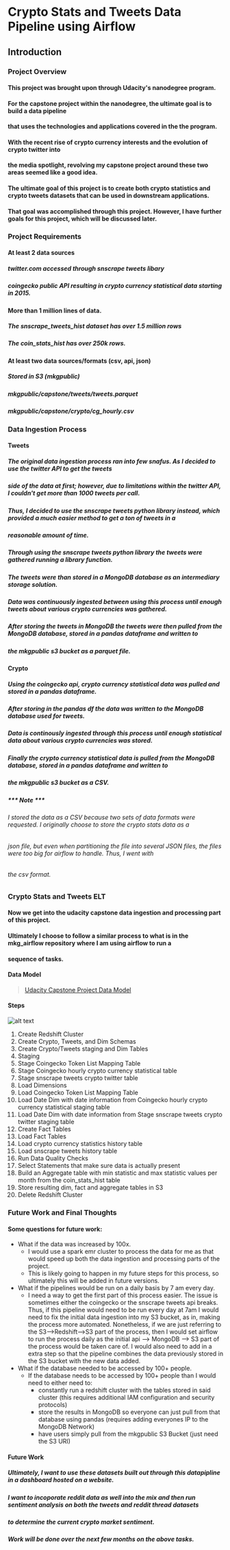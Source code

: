 # Crypto Stats and Tweets Data Pipeline using Airflow

## Introduction

### Project Overview

#### This project was brought upon through Udacity's nanodegree program.  
#### For the capstone project within the nanodegree, the ultimate goal is to build a data pipeline
#### that uses the technologies and applications covered in the the program.
#### With the recent rise of crypto currency interests and the evolution of crypto twitter into
#### the media spotlight, revolving my capstone project around these two areas seemed like a good idea.

#### The ultimate goal of this project is to create both crypto statistics and crypto tweets datasets that can be used in downstream applications.  
#### That goal was accomplished through this project.  However, I have further goals for this project, which will be discussed later.

### Project Requirements
#### At least 2 data sources
##### twitter.com accessed through snscrape tweets libary
##### coingecko public API resulting in crypto currency statistical data starting in 2015.
#### More than 1 million lines of data.
##### The snscrape_tweets_hist dataset has over 1.5 million rows
##### The coin_stats_hist has over 250k rows.
#### At least two data sources/formats (csv, api, json)
##### Stored in S3 (mkgpublic)
##### mkgpublic/capstone/tweets/tweets.parquet
##### mkgpublic/capstone/crypto/cg_hourly.csv 


### Data Ingestion Process
#### Tweets
##### The original data ingestion process ran into few snafus. As I decided to use the twitter API to get the tweets
##### side of the data at first; however, due to limitations within the twitter API, I couldn't get more than 1000 tweets per call.
##### Thus, I decided to use the snscrape tweets python library instead, which provided a much easier method to get a ton of tweets in a
##### reasonable amount of time.
##### Through using the snscrape tweets python library the tweets were gathered running a library function.
##### The tweets were than stored in a MongoDB database as an intermediary storage solution.
##### Data was continuously ingested between using this process until enough tweets about various crypto currencies was gathered.
##### After storing the tweets in MongoDB the tweets were then pulled from the MongoDB database, stored in a pandas dataframe and written to
##### the mkgpublic s3 bucket as a parquet file.

#### Crypto
##### Using the coingecko api, crypto currency statistical data was pulled and stored in a pandas dataframe.  
##### After storing in the pandas df the data was written to the MongoDB database used for tweets.
##### Data is continously ingested through this process until enough statistical data about various crypto currencies was stored.
##### Finally the crypto currency statistical data is pulled from the MongoDB database, stored in a pandas dataframe and written to 
##### the mkgpublic s3 bucket as a CSV.
##### *** Note ***
###### I stored the data as a CSV because two sets of data formats were requested.  I originally choose to store the crypto stats data as a 
###### json file, but even when partitioning the file into several JSON files, the files were too big for airflow to handle.  Thus, I went with
###### the csv format.

### Crypto Stats and Tweets ELT

#### Now we get into the udacity capstone data ingestion and processing part of this project.

#### Ultimately I choose to follow a similar process to what is in the mkg_airflow repository where I am using airflow to run a 
#### sequence of tasks.

#### Data Model

<blockquote class="imgur-embed-pub" lang="en" data-id="a/M82fKpe"  ><a href="//imgur.com/a/M82fKpe">Udacity Capstone Project Data Model</a></blockquote><script async src="//s.imgur.com/min/embed.js" charset="utf-8"></script>

#### Steps

![alt text](https://imgur.com/a/egP96PR)

1. Create Redshift Cluster
2. Create Crypto, Tweets, and Dim Schemas
3. Create Crypto/Tweets staging and Dim Tables
4. Staging
  1. Stage Coingecko Token List Mapping Table
  2. Stage Coingecko hourly crypto currency statistical table
  3. Stage snscrape tweets crypto twitter table
5. Load Dimensions
  1. Load Coingecko Token List Mapping Table
  2. Load Date Dim with date information from Coingecko hourly crypto currency statistical staging table
  3. Load Date Dim with date information from Stage snscrape tweets crypto twitter staging table
6. Create Fact Tables
7. Load Fact Tables
  1. Load crypto currency statistics history table
  2. Load snscrape tweets history table
8. Run Data Quality Checks
  1. Select Statements that make sure data is actually present
  2. Build an Aggregate table with min statistic and max statistic values per month from the coin_stats_hist table
9. Store resulting dim, fact and aggregate tables in S3
10. Delete Redshift Cluster

### Future Work and Final Thoughts

#### Some questions for future work:
* What if the data was increased by 100x.
  * I would use a spark emr cluster to process the data for me as that would speed up both the data ingestion and processing parts of the project.
  * This is likely going to happen in my future steps for this process, so ultimately this will be added in future versions.
* What if the pipelines would be run on a daily basis by 7 am every day.
  * I need a way to get the first part of this process easier.  The issue is sometimes either the coingecko or the snscrape tweets api breaks.
  Thus, if this pipeline would need to be run every day at 7am I would need to fix the initial data ingestion into my S3 bucket, 
  as in, making the process more automated.  Nonetheless, if we are just referring to the S3-->Redshift-->S3 part of the process, then I would
  set airflow to run the process daily as the initial api --> MongoDB --> S3 part of the process would be taken care of.  I would also need to add
  in a extra step so that the pipeline combines the data previously stored in the S3 bucket with the new data added.
* What if the database needed to be accessed by 100+ people.
  * If the database needs to be accessed by 100+ people than I would need to either need to:
    * constantly run a redshift cluster with the tables stored in said cluster (this requires additional IAM configuration and security protocols)
    * store the results in MongoDB so everyone can just pull from that database using pandas (requires adding everyones IP to the MongoDB Network)
    * have users simply pull from the mkgpublic S3 Bucket (just need the S3 URI)

#### Future Work
##### Ultimately, I want to use these datasets built out through this datapipline in a dashboard hosted on a website.
##### I want to incoporate reddit data as well into the mix and then run sentiment analysis on both the tweets and reddit thread datasets
##### to determine the current crypto market sentiment.
##### Work will be done over the next few months on the above tasks.
    




